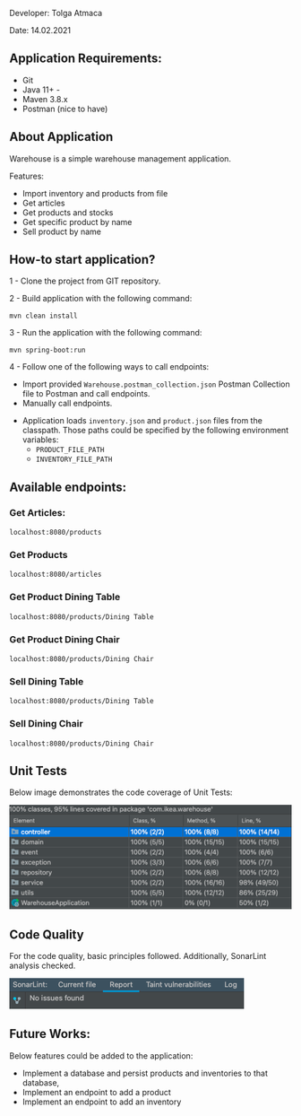 Developer: Tolga Atmaca

Date: 14.02.2021

## Application Requirements:

- Git
- Java 11+ -
- Maven 3.8.x
- Postman (nice to have)

## About Application

Warehouse is a simple warehouse management application.

Features:

- Import inventory and products from file
- Get articles
- Get products and stocks
- Get specific product by name
- Sell product by name

## How-to start application?

1 - Clone the project from GIT repository.

2 - Build application with the following command:

    mvn clean install

3 - Run the application with the following command:

    mvn spring-boot:run

4 - Follow one of the following ways to call endpoints:

- Import provided `Warehouse.postman_collection.json` Postman Collection file to Postman and call endpoints.
- Manually call endpoints.

* Application loads `inventory.json` and `product.json` files from the classpath. Those paths could be specified by the
  following environment variables:
    - `PRODUCT_FILE_PATH`
    - `INVENTORY_FILE_PATH`

## Available endpoints:

### Get Articles:

    localhost:8080/products

### Get Products

    localhost:8080/articles

### Get Product Dining Table

    localhost:8080/products/Dining Table

### Get Product Dining Chair

    localhost:8080/products/Dining Chair

### Sell Dining Table

    localhost:8080/products/Dining Table

### Sell Dining Chair

    localhost:8080/products/Dining Chair

## Unit Tests

Below image demonstrates the code coverage of Unit Tests:

![img.png](img.png)

## Code Quality

For the code quality, basic principles followed. Additionally, SonarLint analysis checked.

![img_1.png](img_1.png)

## Future Works:

Below features could be added to the application:

- Implement a database and persist products and inventories to that database,
- Implement an endpoint to add a product
- Implement an endpoint to add an inventory